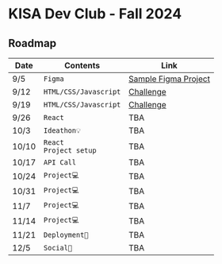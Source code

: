# KISA Dev Club - Fall 2024

## Roadmap


|Date                |Contents                          |Link                         |
|----------------|-------------------------------|-----------------------------|
|9/5|`Figma`            |[Sample Figma Project](https://www.figma.com/design/6aABMULwr5P16tP1SRK5NO/Untitled?node-id=0-1&node-type=canvas)                       |
|9/12|`HTML/CSS/Javascript`            |[Challenge](https://github.com/KISA-DevClub/FA24/issues/1)|
|9/19|`HTML/CSS/Javascript`|[Challenge](https://github.com/KISA-DevClub/FA24/issues/2)|
|9/26|`React`|TBA|
|10/3|`Ideathon💡`|TBA|
|10/10|`React`<br /> `Project setup`|TBA|
|10/17|`API Call`|TBA|
|10/24|`Project💻`|TBA|
|10/31|`Project💻`|TBA|
|11/7|`Project💻`|TBA|
|11/14|`Project💻`|TBA
|11/21|`Deployment🚀`|TBA|
|12/5|`Social🥳`|TBA|
